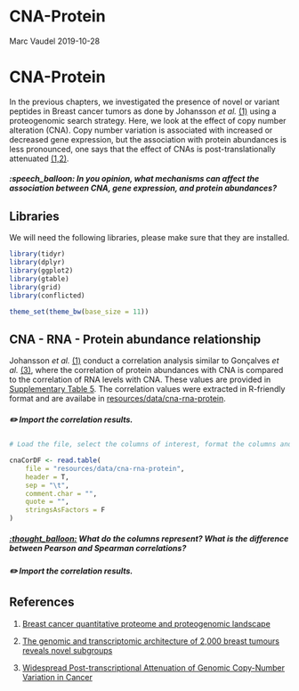 CNA-Protein
================
Marc Vaudel
2019-10-28

# CNA-Protein

In the previous chapters, we investigated the presence of novel or
variant peptides in Breast cancer tumors as done by Johansson *et al.*
[(1)](#references) using a proteogenomic search strategy. Here, we look
at the effect of copy number alteration (CNA). Copy number variation is
associated with increased or decreased gene expression, but the
association with protein abundances is less pronounced, one says that
the effect of CNAs is post-translationally attenuated
[(1,2)](#references).

##### :speech\_balloon: In you opinion, what mechanisms can affect the association between CNA, gene expression, and protein abundances?

## Libraries

We will need the following libraries, please make sure that they are
installed.

``` r
library(tidyr)
library(dplyr)
library(ggplot2)
library(gtable)
library(grid)
library(conflicted)

theme_set(theme_bw(base_size = 11))
```

## CNA - RNA - Protein abundance relationship

Johansson *et al.* [(1)](#references) conduct a correlation analysis
similar to Gonçalves *et al.* [(3)](#references), where the correlation
of protein abundances with CNA is compared to the correlation of RNA
levels with CNA. These values are provided in [Supplementary Table
5](../resources/Johansson_et_al_breast_cancer_quantitative_proteome_and_proteogenomic_landscape).
The correlation values were extracted in R-friendly format and are
availabe in
[resources/data/cna-rna-protein](resources/data/cna-rna-protein).

##### :pencil2: Import the correlation results.

``` r
# Load the file, select the columns of interest, format the columns and content

cnaCorDF <- read.table(
    file = "resources/data/cna-rna-protein",
    header = T,
    sep = "\t",
    comment.char = "",
    quote = "",
    stringsAsFactors = F
)
```

##### [:thought\_balloon:](answers.md#thought_balloon-if-we-assume-a-linear-relationship-between-number-of-alleles-and-peptide-abundance-what-should-be-the-peptide-distribution-for-each-genotype) What do the columns represent? What is the difference between Pearson and Spearman correlations?

##### :pencil2: Import the correlation results.

## References

1)  [Breast cancer quantitative proteome and proteogenomic
    landscape](https://www.ncbi.nlm.nih.gov/pubmed/30962452)

2)  [The genomic and transcriptomic architecture of 2,000 breast tumours
    reveals novel
    subgroups](https://www.ncbi.nlm.nih.gov/pubmed/22522925)

3)  [Widespread Post-transcriptional Attenuation of Genomic Copy-Number
    Variation in Cancer](https://www.ncbi.nlm.nih.gov/pubmed/29032074)
